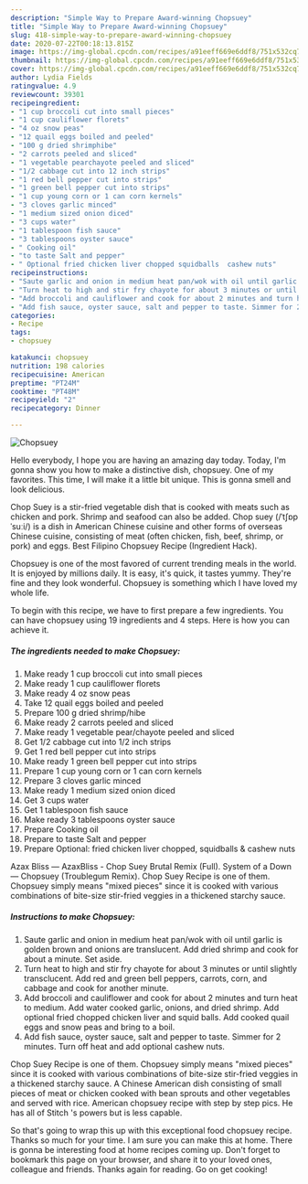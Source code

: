 ```yaml
---
description: "Simple Way to Prepare Award-winning Chopsuey"
title: "Simple Way to Prepare Award-winning Chopsuey"
slug: 418-simple-way-to-prepare-award-winning-chopsuey
date: 2020-07-22T00:18:13.815Z
image: https://img-global.cpcdn.com/recipes/a91eeff669e6ddf8/751x532cq70/chopsuey-recipe-main-photo.jpg
thumbnail: https://img-global.cpcdn.com/recipes/a91eeff669e6ddf8/751x532cq70/chopsuey-recipe-main-photo.jpg
cover: https://img-global.cpcdn.com/recipes/a91eeff669e6ddf8/751x532cq70/chopsuey-recipe-main-photo.jpg
author: Lydia Fields
ratingvalue: 4.9
reviewcount: 39301
recipeingredient:
- "1 cup broccoli cut into small pieces"
- "1 cup cauliflower florets"
- "4 oz snow peas"
- "12 quail eggs boiled and peeled"
- "100 g dried shrimphibe"
- "2 carrots peeled and sliced"
- "1 vegetable pearchayote peeled and sliced"
- "1/2 cabbage cut into 12 inch strips"
- "1 red bell pepper cut into strips"
- "1 green bell pepper cut into strips"
- "1 cup young corn or 1 can corn kernels"
- "3 cloves garlic minced"
- "1 medium sized onion diced"
- "3 cups water"
- "1 tablespoon fish sauce"
- "3 tablespoons oyster sauce"
- " Cooking oil"
- "to taste Salt and pepper"
- " Optional fried chicken liver chopped squidballs  cashew nuts"
recipeinstructions:
- "Saute garlic and onion in medium heat pan/wok with oil until garlic is golden brown and onions are translucent. Add dried shrimp and cook for about a minute. Set aside."
- "Turn heat to high and stir fry chayote for about 3 minutes or until slightly transclucent. Add red and green bell peppers, carrots, corn, and cabbage and cook for another minute."
- "Add broccoli and cauliflower and cook for about 2 minutes and turn heat to medium. Add water cooked garlic, onions, and dried shrimp. Add optional fried chopped chicken liver and squid balls. Add cooked quail eggs and snow peas and bring to a boil."
- "Add fish sauce, oyster sauce, salt and pepper to taste. Simmer for 2 minutes. Turn off heat and add optional cashew nuts."
categories:
- Recipe
tags:
- chopsuey

katakunci: chopsuey 
nutrition: 198 calories
recipecuisine: American
preptime: "PT24M"
cooktime: "PT48M"
recipeyield: "2"
recipecategory: Dinner

---
```



![Chopsuey](https://img-global.cpcdn.com/recipes/a91eeff669e6ddf8/751x532cq70/chopsuey-recipe-main-photo.jpg)

Hello everybody, I hope you are having an amazing day today. Today, I'm gonna show you how to make a distinctive dish, chopsuey. One of my favorites. This time, I will make it a little bit unique. This is gonna smell and look delicious.

Chop Suey is a stir-fried vegetable dish that is cooked with meats such as chicken and pork. Shrimp and seafood can also be added. Chop suey (/ˈtʃɒpˈsuːi/) is a dish in American Chinese cuisine and other forms of overseas Chinese cuisine, consisting of meat (often chicken, fish, beef, shrimp, or pork) and eggs. Best Filipino Chopsuey Recipe (Ingredient Hack).

Chopsuey is one of the most favored of current trending meals in the world. It is enjoyed by millions daily. It is easy, it's quick, it tastes yummy. They're fine and they look wonderful. Chopsuey is something which I have loved my whole life.


To begin with this recipe, we have to first prepare a few ingredients. You can have chopsuey using 19 ingredients and 4 steps. Here is how you can achieve it.

<!--inarticleads1-->

##### The ingredients needed to make Chopsuey:

1. Make ready 1 cup broccoli cut into small pieces
1. Make ready 1 cup cauliflower florets
1. Make ready 4 oz snow peas
1. Take 12 quail eggs boiled and peeled
1. Prepare 100 g dried shrimp/hibe
1. Make ready 2 carrots peeled and sliced
1. Make ready 1 vegetable pear/chayote peeled and sliced
1. Get 1/2 cabbage cut into 1/2 inch strips
1. Get 1 red bell pepper cut into strips
1. Make ready 1 green bell pepper cut into strips
1. Prepare 1 cup young corn or 1 can corn kernels
1. Prepare 3 cloves garlic minced
1. Make ready 1 medium sized onion diced
1. Get 3 cups water
1. Get 1 tablespoon fish sauce
1. Make ready 3 tablespoons oyster sauce
1. Prepare  Cooking oil
1. Prepare to taste Salt and pepper
1. Prepare  Optional: fried chicken liver chopped, squidballs &amp; cashew nuts


Azax Bliss — AzaxBliss - Chop Suey Brutal Remix (Full). System of a Down — Chopsuey (Troublegum Remix). Chop Suey Recipe is one of them. Chopsuey simply means &#34;mixed pieces&#34; since it is cooked with various combinations of bite-size stir-fried veggies in a thickened starchy sauce. 

<!--inarticleads2-->

##### Instructions to make Chopsuey:

1. Saute garlic and onion in medium heat pan/wok with oil until garlic is golden brown and onions are translucent. Add dried shrimp and cook for about a minute. Set aside.
1. Turn heat to high and stir fry chayote for about 3 minutes or until slightly transclucent. Add red and green bell peppers, carrots, corn, and cabbage and cook for another minute.
1. Add broccoli and cauliflower and cook for about 2 minutes and turn heat to medium. Add water cooked garlic, onions, and dried shrimp. Add optional fried chopped chicken liver and squid balls. Add cooked quail eggs and snow peas and bring to a boil.
1. Add fish sauce, oyster sauce, salt and pepper to taste. Simmer for 2 minutes. Turn off heat and add optional cashew nuts.


Chop Suey Recipe is one of them. Chopsuey simply means &#34;mixed pieces&#34; since it is cooked with various combinations of bite-size stir-fried veggies in a thickened starchy sauce. A Chinese American dish consisting of small pieces of meat or chicken cooked with bean sprouts and other vegetables and served with rice. American chopsuey recipe with step by step pics. He has all of Stitch &#39;s powers but is less capable. 

So that's going to wrap this up with this exceptional food chopsuey recipe. Thanks so much for your time. I am sure you can make this at home. There is gonna be interesting food at home recipes coming up. Don't forget to bookmark this page on your browser, and share it to your loved ones, colleague and friends. Thanks again for reading. Go on get cooking!
